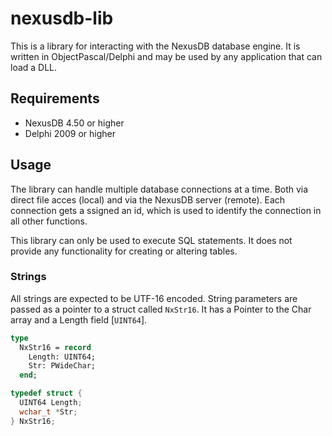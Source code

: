 # nexusdb-lib

This is a library for interacting with the NexusDB database engine. It is written in ObjectPascal/Delphi and may be used by any application that can load a DLL.

## Requirements

- NexusDB 4.50 or higher
- Delphi 2009 or higher

## Usage

The library can handle multiple database connections at a time. Both via direct file acces (local) and via the NexusDB server (remote).
Each connection gets a ssigned an id, which is used to identify the connection in all other functions.

This library can only be used to execute SQL statements. It does not provide any functionality for creating or altering tables.

### Strings

All strings are expected to be UTF-16 encoded.
String parameters are passed as a pointer to a struct called `NxStr16`.
It has a Pointer to the Char array and a Length field [`UINT64`].

```pascal
type
  NxStr16 = record
    Length: UINT64;
    Str: PWideChar;
  end;
```

```cpp
typedef struct {
  UINT64 Length;
  wchar_t *Str;
} NxStr16;
```
